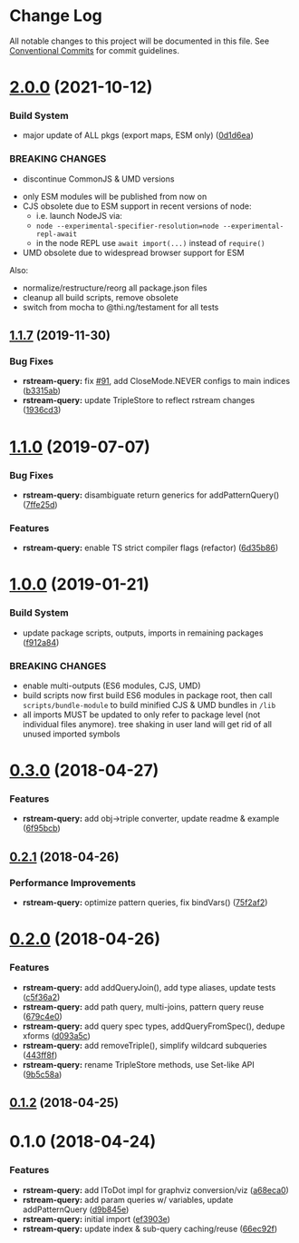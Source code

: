 # Change Log

All notable changes to this project will be documented in this file.
See [Conventional Commits](https://conventionalcommits.org) for commit guidelines.

# [2.0.0](https://github.com/thi-ng/umbrella/compare/@thi.ng/rstream-query@1.1.89...@thi.ng/rstream-query@2.0.0) (2021-10-12)


### Build System

* major update of ALL pkgs (export maps, ESM only) ([0d1d6ea](https://github.com/thi-ng/umbrella/commit/0d1d6ea9fab2a645d6c5f2bf2591459b939c09b6))


### BREAKING CHANGES

* discontinue CommonJS & UMD versions

- only ESM modules will be published from now on
- CJS obsolete due to ESM support in recent versions of node:
  - i.e. launch NodeJS via:
  - `node --experimental-specifier-resolution=node --experimental-repl-await`
  - in the node REPL use `await import(...)` instead of `require()`
- UMD obsolete due to widespread browser support for ESM

Also:
- normalize/restructure/reorg all package.json files
- cleanup all build scripts, remove obsolete
- switch from mocha to @thi.ng/testament for all tests






##  [1.1.7](https://github.com/thi-ng/umbrella/compare/@thi.ng/rstream-query@1.1.6...@thi.ng/rstream-query@1.1.7) (2019-11-30) 

###  Bug Fixes 

- **rstream-query:** fix [#91](https://github.com/thi-ng/umbrella/issues/91), add CloseMode.NEVER configs to main indices ([b3315ab](https://github.com/thi-ng/umbrella/commit/b3315ab39c53b6d6cad065062c4114a6159b9a8e)) 
- **rstream-query:** update TripleStore to reflect rstream changes ([1936cd3](https://github.com/thi-ng/umbrella/commit/1936cd3b24dee7a97bfa8f5863dc933ca3267ad9)) 

#  [1.1.0](https://github.com/thi-ng/umbrella/compare/@thi.ng/rstream-query@1.0.26...@thi.ng/rstream-query@1.1.0) (2019-07-07) 

###  Bug Fixes 

- **rstream-query:** disambiguate return generics for addPatternQuery() ([7ffe25d](https://github.com/thi-ng/umbrella/commit/7ffe25d)) 

###  Features 

- **rstream-query:** enable TS strict compiler flags (refactor) ([6d35b86](https://github.com/thi-ng/umbrella/commit/6d35b86)) 

#  [1.0.0](https://github.com/thi-ng/umbrella/compare/@thi.ng/rstream-query@0.3.63...@thi.ng/rstream-query@1.0.0) (2019-01-21) 

###  Build System 

- update package scripts, outputs, imports in remaining packages ([f912a84](https://github.com/thi-ng/umbrella/commit/f912a84)) 

###  BREAKING CHANGES 

- enable multi-outputs (ES6 modules, CJS, UMD) 
- build scripts now first build ES6 modules in package root, then call   `scripts/bundle-module` to build minified CJS & UMD bundles in `/lib` 
- all imports MUST be updated to only refer to package level   (not individual files anymore). tree shaking in user land will get rid of   all unused imported symbols 

#  [0.3.0](https://github.com/thi-ng/umbrella/compare/@thi.ng/rstream-query@0.2.2...@thi.ng/rstream-query@0.3.0) (2018-04-27) 

###  Features 

- **rstream-query:** add obj->triple converter, update readme & example ([6f95bcb](https://github.com/thi-ng/umbrella/commit/6f95bcb)) 

##  [0.2.1](https://github.com/thi-ng/umbrella/compare/@thi.ng/rstream-query@0.2.0...@thi.ng/rstream-query@0.2.1) (2018-04-26) 

###  Performance Improvements 

- **rstream-query:** optimize pattern queries, fix bindVars() ([75f2af2](https://github.com/thi-ng/umbrella/commit/75f2af2)) 

#  [0.2.0](https://github.com/thi-ng/umbrella/compare/@thi.ng/rstream-query@0.1.2...@thi.ng/rstream-query@0.2.0) (2018-04-26) 

###  Features 

- **rstream-query:** add addQueryJoin(), add type aliases, update tests ([c5f36a2](https://github.com/thi-ng/umbrella/commit/c5f36a2)) 
- **rstream-query:** add path query, multi-joins, pattern query reuse ([679c4e0](https://github.com/thi-ng/umbrella/commit/679c4e0)) 
- **rstream-query:** add query spec types, addQueryFromSpec(), dedupe xforms ([d093a5c](https://github.com/thi-ng/umbrella/commit/d093a5c)) 
- **rstream-query:** add removeTriple(), simplify wildcard subqueries ([443ff8f](https://github.com/thi-ng/umbrella/commit/443ff8f)) 
- **rstream-query:** rename TripleStore methods, use Set-like API ([9b5c58a](https://github.com/thi-ng/umbrella/commit/9b5c58a)) 

##  [0.1.2](https://github.com/thi-ng/umbrella/compare/@thi.ng/rstream-query@0.1.1...@thi.ng/rstream-query@0.1.2) (2018-04-25) 

#  0.1.0 (2018-04-24) 

###  Features 

- **rstream-query:** add IToDot impl for graphviz conversion/viz ([a68eca0](https://github.com/thi-ng/umbrella/commit/a68eca0)) 
- **rstream-query:** add param queries w/ variables, update addPatternQuery ([d9b845e](https://github.com/thi-ng/umbrella/commit/d9b845e)) 
- **rstream-query:** initial import ([ef3903e](https://github.com/thi-ng/umbrella/commit/ef3903e)) 
- **rstream-query:** update index & sub-query caching/reuse ([66ec92f](https://github.com/thi-ng/umbrella/commit/66ec92f))
